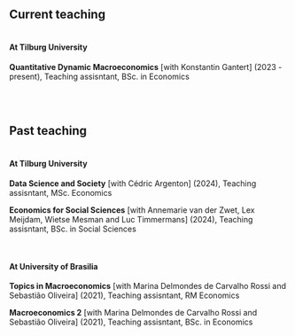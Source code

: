 <!-- TEACHING CONTENTS -->

<!-- Styling -->
<style> 
a {
    color: var(--link-color);
}

h1,h2,h3,h4,h5.h6 {
    font-style: normal; 
    font-family: var(--title-font) ;
    color: var(--theme-color-dark);
}

details > summary {
    cursor: pointer;
    color: var(--link-color); 
    text-decoration: underline;
    list-style:  none; 
} 

/* style lines */
.solid {
    color: var(--theme-color-dark);
    background: var(--theme-color-dark);
    height: 1px;
}

</style>

<!-- Actual text -->

## Current teaching

<hr text-align="center" class="solid" width="100%">

#### At Tilburg University

**Quantitative Dynamic Macroeconomics** [with Konstantin Gantert] (2023 - present), Teaching assisntant, BSc. in Economics

</br></br>

## Past teaching

<hr text-align="center" class="solid" width="100%">

#### At Tilburg University
**Data Science and Society** [with Cédric Argenton] (2024), Teaching assisntant, MSc. Economics

**Economics for Social Sciences** [with Annemarie van der Zwet, Lex Meijdam, Wietse Mesman and Luc Timmermans] (2024), Teaching assisntant, BSc. in Social Sciences

<br>

#### At University of Brasilia

**Topics in Macroeconomics** [with Marina Delmondes de Carvalho Rossi and Sebastião Oliveira] (2021), Teaching assisntant, RM Economics

**Macroeconomics 2** [with Marina Delmondes de Carvalho Rossi and Sebastião Oliveira] (2021), Teaching assisntant, BSc. in Economics
